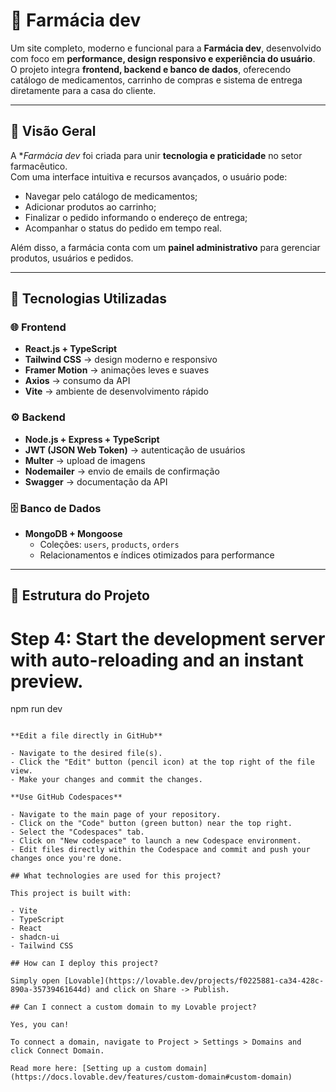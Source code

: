 # 💊 Farmácia dev

Um site completo, moderno e funcional para a **Farmácia dev**, desenvolvido com foco em **performance, design responsivo e experiência do usuário**.  
O projeto integra **frontend, backend e banco de dados**, oferecendo catálogo de medicamentos, carrinho de compras e sistema de entrega diretamente para a casa do cliente.

---

## 🚀 Visão Geral

A **Farmácia dev* foi criada para unir **tecnologia e praticidade** no setor farmacêutico.  
Com uma interface intuitiva e recursos avançados, o usuário pode:
- Navegar pelo catálogo de medicamentos;
- Adicionar produtos ao carrinho;
- Finalizar o pedido informando o endereço de entrega;
- Acompanhar o status do pedido em tempo real.

Além disso, a farmácia conta com um **painel administrativo** para gerenciar produtos, usuários e pedidos.

---

## 🧩 Tecnologias Utilizadas

### 🌐 Frontend
- **React.js + TypeScript**
- **Tailwind CSS** → design moderno e responsivo
- **Framer Motion** → animações leves e suaves
- **Axios** → consumo da API
- **Vite** → ambiente de desenvolvimento rápido

### ⚙️ Backend
- **Node.js + Express + TypeScript**
- **JWT (JSON Web Token)** → autenticação de usuários
- **Multer** → upload de imagens
- **Nodemailer** → envio de emails de confirmação
- **Swagger** → documentação da API

### 🗄️ Banco de Dados
- **MongoDB + Mongoose**
  - Coleções: `users`, `products`, `orders`
  - Relacionamentos e índices otimizados para performance

---

## 📁 Estrutura do Projeto


# Step 4: Start the development server with auto-reloading and an instant preview.
npm run dev
```

**Edit a file directly in GitHub**

- Navigate to the desired file(s).
- Click the "Edit" button (pencil icon) at the top right of the file view.
- Make your changes and commit the changes.

**Use GitHub Codespaces**

- Navigate to the main page of your repository.
- Click on the "Code" button (green button) near the top right.
- Select the "Codespaces" tab.
- Click on "New codespace" to launch a new Codespace environment.
- Edit files directly within the Codespace and commit and push your changes once you're done.

## What technologies are used for this project?

This project is built with:

- Vite
- TypeScript
- React
- shadcn-ui
- Tailwind CSS

## How can I deploy this project?

Simply open [Lovable](https://lovable.dev/projects/f0225881-ca34-428c-890a-35739461644d) and click on Share -> Publish.

## Can I connect a custom domain to my Lovable project?

Yes, you can!

To connect a domain, navigate to Project > Settings > Domains and click Connect Domain.

Read more here: [Setting up a custom domain](https://docs.lovable.dev/features/custom-domain#custom-domain)
